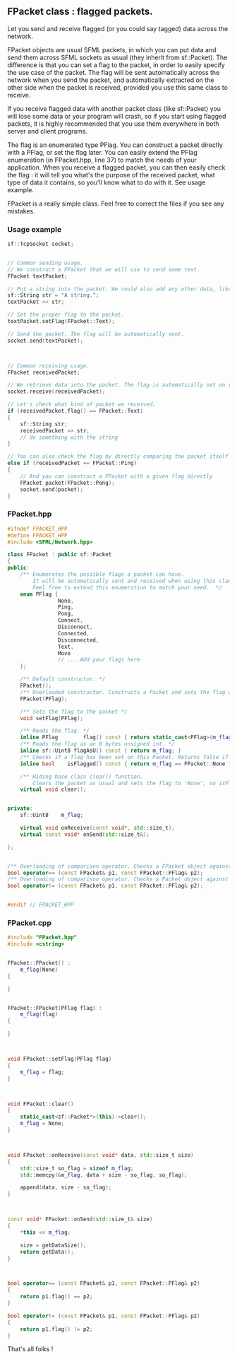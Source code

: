 ## FPacket class : flagged packets.

Let you send and receive flagged (or you could say tagged) data across the network.

FPacket objects are usual SFML packets, in which you can put data and send them across SFML sockets as usual (they inherit from sf::Packet). The difference is that you can set a flag to the packet, in order to easily specify the use case of the packet. The flag will be sent automatically across the network when you send the packet, and automatically extracted on the other side when the packet is received, provided you use this same class to receive.

If you receive flagged data with another packet class (like sf::Packet) you will lose some data or your program will crash, so if you start using flagged packets, it is highly recommended that you use them everywhere in both server and client programs.

The flag is an enumerated type PFlag. You can construct a packet directly with a PFlag, or set the flag later. You can easily extend the PFlag enumeration (in FPacket.hpp, line 37) to match the needs of your application.
When you receive a flagged packet, you can then easily check the flag : it will tell you what's the purpose of the received packet, what type of data it contains, so you'll know what to do with it. See usage example.

FPacket is a really simple class. Feel free to correct the files if you see any mistakes.

### Usage example
```cpp
sf::TcpSocket socket;


// Common sending usage.
// We construct a FPacket that we will use to send some text.
FPacket textPacket;       

// Put a string into the packet. We could also add any other data, like the sender id for example.
sf::String str = "A string.";
textPacket << str;  

// Set the proper flag to the packet. 
textPacket.setFlag(FPacket::Text);  

// Send the packet. The flag will be automatically sent.
socket.send(textPacket);  



// Common receiving usage.
FPacket receivedPacket;

// We retrieve data into the packet. The flag is automatically set on reception.
socket.receive(receivedPacket);  

// Let's check what kind of packet we received.
if (receivedPacket.flag() == FPacket::Text)     
{
    sf::String str;
    receivedPacket >> str;
    // do something with the string
}

// You can also check the flag by directly comparing the packet itself
else if (receivedPacket == FPacket::Ping)
{
    // And you can construct a FPacket with a given flag directly
    FPacket packet(FPacket::Pong);   
    socket.send(packet);
}

```

### FPacket.hpp
```cpp
#ifndef FPACKET_HPP
#define FPACKET_HPP
#include <SFML/Network.hpp>

class FPacket : public sf::Packet
{
public:
    /** Enumerates the possible flags a packet can have.
        It will be automatically sent and received when using this class for sharing data across sockets.
        Feel free to extend this enumeration to match your need.  */
    enum PFlag {
                None,
                Ping,
                Pong,
                Connect,
                Disconnect,
                Connected,
                Disconnected,
                Text,
                Move
				// ... Add your flags here
    };

    /** Default constructor. */
    FPacket();
    /** Overloaded constructor. Constructs a Packet and sets the flag as specified. */
    FPacket(PFlag);

    /** Sets the flag to the packet */
    void setFlag(PFlag);

    /** Reads the flag. */
    inline PFlag        flag() const { return static_cast<PFlag>(m_flag); }
    /** Reads the flag as an 8 bytes unsigned int. */
    inline sf::Uint8 flagAsU() const { return m_flag; }
    /** Checks if a flag has been set on this Packet. Returns false if flag equals to FPacket::None. */
    inline bool    isFlagged() const { return m_flag == FPacket::None ? false : true; }

    /** Hiding base class clear() function.
        Clears the packet as usual and sets the flag to 'None', so isFlagged() will return false.  */
    virtual void clear();


private:
    sf::Uint8    m_flag;

    virtual void onReceive(const void*, std::size_t);
    virtual const void* onSend(std::size_t&);

};


/** Overloading of comparison operator. Checks a FPacket object against a PFlag enumeration type instance (FPacket::PFlag). */
bool operator== (const FPacket& p1, const FPacket::PFlag& p2);
/** Overloading of comparison operator. Checks a Packet object against a PFlag enumeration type instance (FPacket::PFlag). */
bool operator!= (const FPacket& p1, const FPacket::PFlag& p2);


#endif // FPACKET_HPP

```

### FPacket.cpp
```cpp
#include "FPacket.hpp"
#include <cstring>


FPacket::FPacket() :
    m_flag(None)
{

}


FPacket::FPacket(PFlag flag) :
    m_flag(flag)
{

}



void FPacket::setFlag(PFlag flag)
{
    m_flag = flag;
}



void FPacket::clear()
{
    static_cast<sf::Packet*>(this)->clear();
    m_flag = None;
}



void FPacket::onReceive(const void* data, std::size_t size)
{
    std::size_t so_flag = sizeof m_flag;
    std::memcpy(&m_flag, data + size - so_flag, so_flag);

    append(data, size - so_flag);
}



const void* FPacket::onSend(std::size_t& size)
{
    *this << m_flag;

    size = getDataSize();
    return getData();
}



bool operator== (const FPacket& p1, const FPacket::PFlag& p2)
{
    return p1.flag() == p2;
}

bool operator!= (const FPacket& p1, const FPacket::PFlag& p2)
{
    return p1.flag() != p2;
}

```

That's all folks !